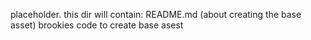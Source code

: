 
placeholder. this dir will contain:
README.md (about creating the base asset)
brookies code to create base asest